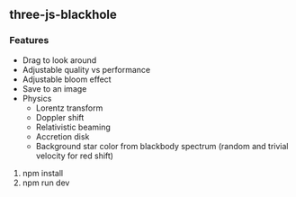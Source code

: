 ## three-js-blackhole

### Features

- Drag to look around
- Adjustable quality vs performance
- Adjustable bloom effect
- Save to an image
- Physics
  - Lorentz transform
  - Doppler shift
  - Relativistic beaming
  - Accretion disk
  - Background star color from blackbody spectrum (random and trivial velocity for red shift)

1) npm install
2) npm run dev

